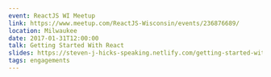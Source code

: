 ```yaml
---
event: ReactJS WI Meetup
link: https://www.meetup.com/ReactJS-Wisconsin/events/236876689/
location: Milwaukee
date: 2017-01-31T12:00:00
talk: Getting Started With React
slides: https://steven-j-hicks-speaking.netlify.com/getting-started-with-react/
tags: engagements
---
```

